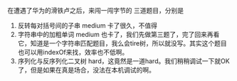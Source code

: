 
在遭遇了华为的滑铁卢之后，来闯一闯字节的
三道题目，分别是
1. 反转每对括号间的子串 medium 卡了很久，不值得
2. 字符串中的加粗单词 medium 也卡了，我们先做第三题了，完了回来再看它，知道是一个字符串匹配题目，我么会tire树，所以就没写。其实这个题目也可以用indexOf来找，效率也不低啊。
3. 序列化与反序列化二叉树 hard，这竟然是一道hard。我们稍稍调试一下就OK了，但是如果在真是场合，没法在本机调试的啊。
